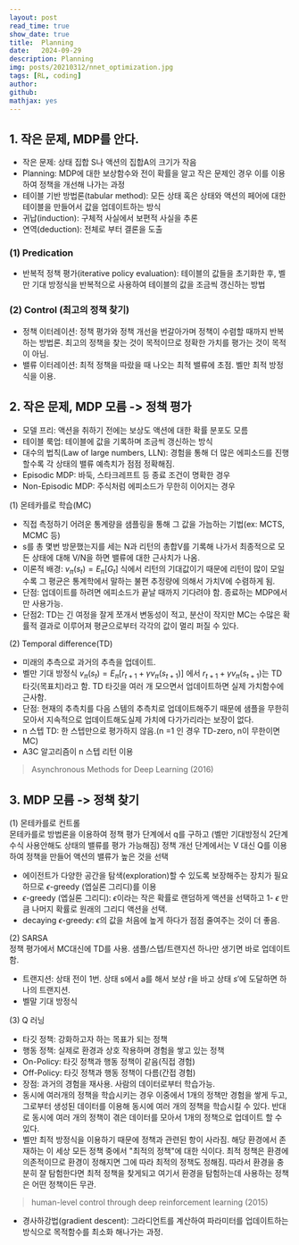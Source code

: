 ```yaml
---
layout: post
read_time: true
show_date: true
title:  Planning
date:   2024-09-29
description: Planning
img: posts/20210312/nnet_optimization.jpg
tags: [RL, coding]
author: 
github:  
mathjax: yes
---
```


##  1. 작은 문제, MDP를 안다.
- 작은 문제: 상태 집합 S나 액션의 집합A의 크기가 작음
- Planning: MDP에 대한 보상함수와 전이 확률을 알고 작은 문제인 경우 이를 이용하여 정책을 개선해 나가는 과정
- 테이블 기반 방법론(tabular method): 모든 상태 혹은 상태와 액션의 페어에 대한 테이블을 만들어서 값을 업데이트하는 방식
- 귀납(induction): 구체적 사실에서 보편적 사실을 추론
- 연역(deduction): 전체로 부터 결론을 도출

### (1) Predication
- 반복적 정책 평가(iterative policy evaluation): 테이블의 값들을 초기화한 후, 벨만 기대 방정식을 반복적으로 사용하여 테이블의 값을 조금씩 갱신하는 방법

### (2) Control (최고의 정책 찾기)
- 정책 이터레이션: 정책 평가와 정책 개선을 번갈아가며 정책이 수렴할 때까지 반복하는 방법론. 최고의 정책을 찾는 것이 목적이므로 정확한 가치를 평가는 것이 목적이 아님.
- 밸류 이터레이션: 최적 정책을 따랐을 때 나오는 최적 밸류에 초점. 벨만 최적 방정식을 이용.

## 2. 작은 문제, MDP 모름 -> 정책 평가
- 모델 프리: 액션을 취하기 전에는 보상도 액션에 대한 확률 분포도 모름
- 테이블 룩업: 테이블에 값을 기록하며 조금씩 갱신하는 방식
- 대수의 법칙(Law of large numbers, LLN): 경험을 통해 더 많은 에피소드를 진행할수록 각 상태의 밸류 예측치가 점점 정확해짐.
- Episodic MDP: 바둑, 스타크레프트 등 종료 조건이 명확한 경우
- Non-Episodic MDP: 주식처럼 에피소드가 무한히 이어지는 경우

(1) 몬테카를로 학습(MC)
- 직접 측정하기 어려운 통계량을 샘플링을 통해 그 값을 가늠하는 기법(ex: MCTS, MCMC 등)
- s를 총 몇번 방문했는지를 세는 N과 리턴의 총합V를 기록해 나가서 최종적으로 모든 상태에 대해 V/N을 하면 밸류에 대한 근사치가 나옴.
- 이론적 배경: $v_\pi(s_t)=E_\pi[G_t]$ 식에서 리턴의 기대값이기 때문에 리턴이 많이 모일수록 그 평균은 통계학에서 말하는 불편 추정량에 의해서 가치V에 수렴하게 됨.
- 단점: 업데이트를 하려면 에피소드가 끝날 때까지 기다려야 함. 종료하는 MDP에서만 사용가능.
- 단점2: TD는 긴 여정을 잘게 쪼개서 변동성이 적고, 분산이 작지만 MC는 수많은 확률적 결과로 이루어져 평균으로부터 각각의 값이 멀리 퍼질 수 있다.


(2) Temporal difference(TD)
- 미래의 추측으로 과거의 추측을 업데이트.
- 벨만 기대 방정식 $v_\pi(s_t)=E_\pi[r_{t+1}+\gamma v_\pi(s_{t+1})]$ 에서 $r_{t+1}+\gamma v_\pi(s_{t+1})$는 TD 타깃(목표치)라고 함. TD 타깃을 여러 개 모으면서 업데이트하면 실제 가치함수에 근사함.
- 단점: 현재의 추측치를 다음 스템의 추측치로 업데이트해주기 때문에 샘플을 무한히 모아서 지속적으로 업데이트해도실제 가치에 다가가리라는 보장이 없다.
- n 스텝 TD: 한 스텝만으로 평가하지 않음.(n =1 인 경우 TD-zero, n이 무한이면 MC) 
- A3C 알고리즘이 n 스텝 리턴 이용

> Asynchronous Methods for Deep Learning (2016)


## 3. MDP 모름 -> 정책 찾기
(1) 몬테카를로 컨트롤  
몬테카를로 방법론을 이용하여 정책 평가 단계에서 q를 구하고 (벨만 기대방정식 2단계 수식 사용안해도 상태의 밸류를 평가 가능해짐)
정책 개선 단계에서는 V 대신 Q를 이용하여 정책을 만들어 액션의 밸류가 높은 것을 선택
- 에이전트가 다양한 공간을 탐색(exploration)할 수 있도록 보장해주는 장치가 필요하므로 $\epsilon$-greedy (엡실론 그리디)를 이용
- $\epsilon$-greedy (엡실론 그리디): $\epsilon$이라는 작은 확률로 랜덤하게 액션을 선택하고 1- $\epsilon$ 만큼 나머지 확률로 원래의 그리디 액션을 선택.  
- decaying $\epsilon$-greedy: $\epsilon$의 값을 처음에 높게 하다가 점점 줄여주는 것이 더 좋음.

(2) SARSA   
정책 평가에서 MC대신에 TD를 사용. 샘플/스텝/트랜지션 하나만 생기면 바로 업데이트함.
- 트랜지션: 상태 전이 1번. 상태 s에서 a를 해서 보상 r을 바고 상태 $s'$에 도달하면 하나의 트랜지션.
- 벨말 기대 방정식

(3) Q 러닝
- 타깃 정책: 강화하고자 하는 목표가 되는 정책
- 행동 정책: 실제로 환경과 상호 작용하며 경험을 쌓고 있는 정책
- On-Policy: 타깃 정책과 행동 정책이 같음(직접 경험)
- Off-Policy: 타깃 정책과 행동 정책이 다름(간접 경험)
- 장점: 과거의 경험을 재사용. 사람의 데이터로부터 학습가능.
- 동시에 여러개의 정책을 학습시키는 경우 이중에서 1개의 정책만 경험을 쌓게 두고, 그로부터 생성된 데이터를 이용해 동시에 여러 개의 정책을 학습시킬 수 있다. 반대로 동시에 여러 개의 정책이 겪은 데이터를 모아서 1개의 정책으로 업데이트 할 수 있다.
- 벨만 최적 방정식을 이용하기 때문에 정책과 관련된 항이 사라짐. 해당 환경에서 존재하는 이 세상 모든 정책 중에서 "최적의 정책"에 대한 식이다. 최적 정책은 환경에 의존적이므로 환경이 정해지면 그에 따라 최적의 정책도 정해짐. 따라서 환경을 충분히 잘 탐험한다면 최적 정책을 찾게되고 여기서 환경을 탐험하는데 사용하는 정책은 어떤 정책이든 무관.

> human-level control through deep reinforcement learning (2015)


- 경사하강법(gradient descent): 그라디언트를 계산하여 파라미터를 업데이트하는 방식으로 목적함수를 최소화 해나가는 과정.


